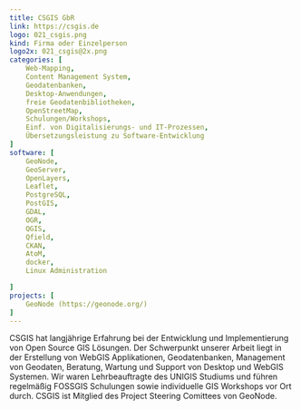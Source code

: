 ```yaml
---
title: CSGIS GbR
link: https://csgis.de
logo: 021_csgis.png
kind: Firma oder Einzelperson
logo2x: 021_csgis@2x.png
categories: [
    Web-Mapping,
    Content Management System,
    Geodatenbanken,
    Desktop-Anwendungen,
    freie Geodatenbibliotheken,
    OpenStreetMap,
    Schulungen/Workshops,
	Einf. von Digitalisierungs- und IT-Prozessen,	
	Übersetzungsleistung zu Software-Entwicklung
]
software: [
    GeoNode, 
	GeoServer,
	OpenLayers,
	Leaflet,
	PostgreSQL,
	PostGIS,
	GDAL,
	OGR,
	QGIS,
	Qfield,
	CKAN,
	AtoM,
	docker,
	Linux Administration

]
projects: [
    GeoNode (https://geonode.org/)
]
---
```


CSGIS hat langjährige Erfahrung bei der Entwicklung und Implementierung von Open Source GIS Lösungen. 
Der Schwerpunkt unserer Arbeit liegt in der Erstellung von WebGIS Applikationen, Geodatenbanken,  Management von Geodaten, Beratung, Wartung und Support von Desktop und WebGIS Systemen. Wir waren Lehrbeauftragte des UNIGIS Studiums und führen regelmäßig FOSSGIS Schulungen sowie individuelle GIS Workshops vor Ort durch. 
CSGIS ist Mitglied des Project Steering Comittees von GeoNode.

